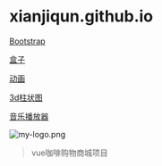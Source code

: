 # xianjiqun.github.io


[Bootstrap](https://xianjiqun.github.io/01/Bootstrap "Bootstrap")



[盒子](https://xianjiqun.github.io/02/move "css3动画")

[动画](https://xianjiqun.github.io/02/dynamic "css3动画")

[3d柱状图](https://xianjiqun.github.io/02/3d "框")

[音乐播放器](https://xianjiqun.github.io/03/player "音乐")



[my-logo.png]:https://xianjiqun.github.io/04/dist/img/01.png "my-logo"
![my-logo.png]

> vue咖啡购物商城项目



<!-- 
[my-logo.png]:https://xianjiqun.github.io/img/w1.jpg "my-logo"
![my-logo.png]
> Follow your heart. -->

<!-- ### 图片

图片加链接 (Image + Link)：


[![](https://www.mdeditor.com/images/logos/markdown.png)](https://www.mdeditor.com/images/logos/markdown.png "markdown")

> Follow your heart.

---- -->